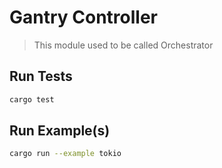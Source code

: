 # Gantry Controller
> This module used to be called Orchestrator

## Run Tests
```sh
cargo test
```

## Run Example(s)
```sh
cargo run --example tokio
```